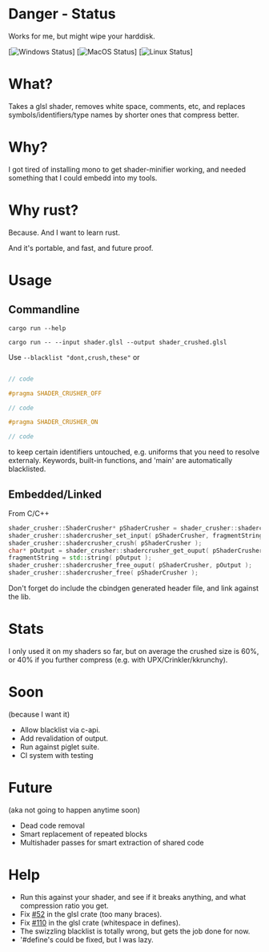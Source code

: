 # Danger - Status
Works for me, but might wipe your harddisk.

[![Windows Status](https://github.com/AndreasOM/shader-crusher/workflows/Rust-Windows/badge.svg)]
[![MacOS Status](https://github.com/AndreasOM/shader-crusher/workflows/Rust-MacOS/badge.svg)]
[![Linux Status](https://github.com/AndreasOM/shader-crusher/workflows/Rust-Linux/badge.svg)]

# What?

Takes a glsl shader, removes white space, comments, etc, and replaces symbols/identifiers/type names by shorter ones that compress better.

# Why?

I got tired of installing mono to get shader-minifier working,
and needed something that I could embedd into my tools.

# Why rust?

Because.
And I want to learn rust.

And it's portable, and fast, and future proof.

# Usage

## Commandline

```
cargo run --help

cargo run -- --input shader.glsl --output shader_crushed.glsl
```

Use ```--blacklist "dont,crush,these"```
or
```glsl

// code

#pragma SHADER_CRUSHER_OFF

// code

#pragma SHADER_CRUSHER_ON

// code
```
to keep certain identifiers untouched, e.g. uniforms that you need to resolve externaly.
Keywords, built-in functions, and 'main' are automatically blacklisted.

## Embedded/Linked

From C/C++

```c++
shader_crusher::ShaderCrusher* pShaderCrusher = shader_crusher::shadercrusher_new();
shader_crusher::shadercrusher_set_input( pShaderCrusher, fragmentString.c_str() );
shader_crusher::shadercrusher_crush( pShaderCrusher );
char* pOutput = shader_crusher::shadercrusher_get_ouput( pShaderCrusher );
fragmentString = std::string( pOutput );
shader_crusher::shadercrusher_free_ouput( pShaderCrusher, pOutput );
shader_crusher::shadercrusher_free( pShaderCrusher );
```
 Don't forget do include the cbindgen generated header file, and link against the lib.


# Stats

 I only used it on my shaders so far, but on average the crushed size is 60%, or 40% if you further compress (e.g. with UPX/Crinkler/kkrunchy).

# Soon

(because I want it)

 - Allow blacklist via c-api.
 - Add revalidation of output.
 - Run against piglet suite.
 - CI system with testing

# Future

(aka not going to happen anytime soon)

 - Dead code removal
 - Smart replacement of repeated blocks
 - Multishader passes for smart extraction of shared code


# Help

- Run this against your shader, and see if it breaks anything, and what compression ratio you get.
- Fix [#52](https://github.com/phaazon/glsl/issues/52) in the glsl crate (too many braces).
- Fix [#110](https://github.com/phaazon/glsl/issues/110) in the glsl crate (whitespace in defines).
- The swizzling blacklist is totally wrong, but gets the job done for now.
- '#define's could be fixed, but I was lazy.

